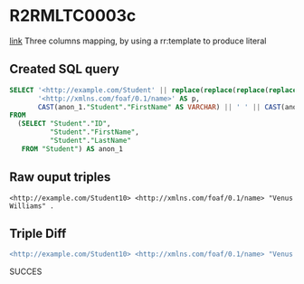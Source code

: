 # R2RMLTC0003c
[link](https://www.w3.org/TR/rdb2rdf-test-cases/#R2RMLTC0003c)
Three columns mapping, by using a rr:template to produce literal

## Created SQL query
```sql
SELECT '<http://example.com/Student' || replace(replace(replace(replace(replace(replace(CAST(anon_1."Student"."ID" AS VARCHAR), ' ', '%20'), '/', '%2F'), '(', '%28'), ')', '%29'), ',', '%2C'), ':', '%3A') || '>' AS s,
       '<http://xmlns.com/foaf/0.1/name>' AS p,
       CAST(anon_1."Student"."FirstName" AS VARCHAR) || ' ' || CAST(anon_1."Student"."LastName" AS VARCHAR) AS o
FROM
  (SELECT "Student"."ID",
          "Student"."FirstName",
          "Student"."LastName"
   FROM "Student") AS anon_1
```

## Raw ouput triples
```
<http://example.com/Student10> <http://xmlns.com/foaf/0.1/name> "Venus Williams" .
```

## Triple Diff
```diff
<http://example.com/Student10> <http://xmlns.com/foaf/0.1/name> "Venus Williams" .
```

SUCCES